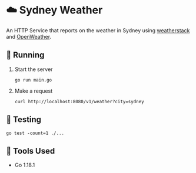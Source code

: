 # ☁️ Sydney Weather

An HTTP Service that reports on the weather in Sydney using [weatherstack](https://weatherstack.com)
and [OpenWeather](https://openweathermap.org).

## 🚀 Running

1. Start the server 

    ```shell
    go run main.go
    ``` 

2. Make a request

    ```shell
    curl http://localhost:8080/v1/weather?city=sydney
    ```

## 🔬 Testing

```shell
go test -count=1 ./...
```

## 🧰 Tools Used

- Go 1.18.1
